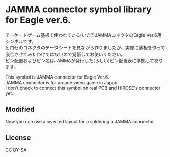 # JAMMA connector symbol library for Eagle ver.6.

アーケードゲーム基板で使われている(いた?)JAMMAコネクタのEagle Ver.6用シンボルです。  
ヒロセのコネクタのデータシートを見ながら作りましたが、実際に基板を作って嵌合させてみたわけではないので覚悟してお使いください。  
ピン配置およびピン名はJAMMAが発行した(らしい)ピン配置表に準拠してあります。

This symbol is JAMMA connector for Eagle Ver.6.  
JAMMA connector is for arcade video game in Japan.  
I don't check to connect this symbol on real PCB and HIROSE's connector yet.

## Modified

Now you can use a inverted layout for a soldering a JAMMA connector.

## License
CC BY-SA
